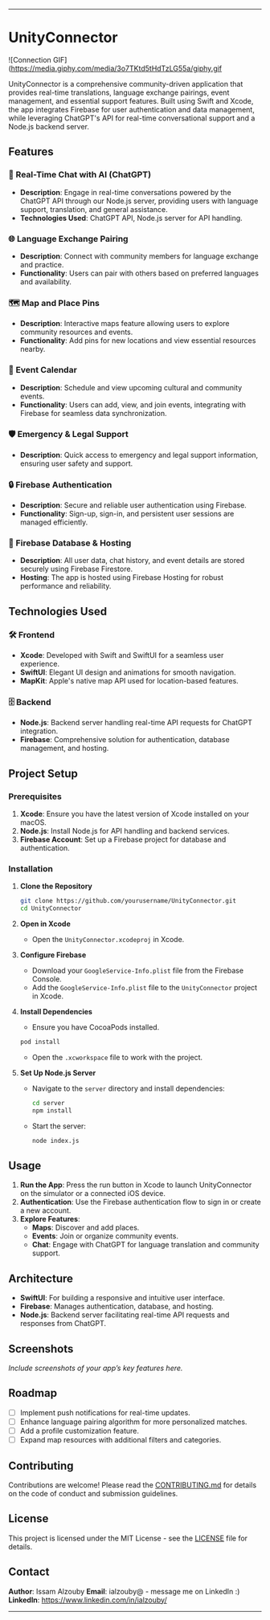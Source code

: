 
---

# UnityConnector

![Connection GIF](https://media.giphy.com/media/3o7TKtd5tHdTzLG55a/giphy.gif

UnityConnector is a comprehensive community-driven application that provides real-time translations, language exchange pairings, event management, and essential support features. Built using Swift and Xcode, the app integrates Firebase for user authentication and data management, while leveraging ChatGPT's API for real-time conversational support and a Node.js backend server.

## Features

### 🔗 Real-Time Chat with AI (ChatGPT)
- **Description**: Engage in real-time conversations powered by the ChatGPT API through our Node.js server, providing users with language support, translation, and general assistance.
- **Technologies Used**: ChatGPT API, Node.js server for API handling.

### 🌐 Language Exchange Pairing
- **Description**: Connect with community members for language exchange and practice.
- **Functionality**: Users can pair with others based on preferred languages and availability.

### 🗺️ Map and Place Pins
- **Description**: Interactive maps feature allowing users to explore community resources and events.
- **Functionality**: Add pins for new locations and view essential resources nearby.

### 📅 Event Calendar
- **Description**: Schedule and view upcoming cultural and community events.
- **Functionality**: Users can add, view, and join events, integrating with Firebase for seamless data synchronization.

### 🛡️ Emergency & Legal Support
- **Description**: Quick access to emergency and legal support information, ensuring user safety and support.

### 🔒 Firebase Authentication
- **Description**: Secure and reliable user authentication using Firebase.
- **Functionality**: Sign-up, sign-in, and persistent user sessions are managed efficiently.

### 📂 Firebase Database & Hosting
- **Description**: All user data, chat history, and event details are stored securely using Firebase Firestore.
- **Hosting**: The app is hosted using Firebase Hosting for robust performance and reliability.

## Technologies Used
### 🛠️ Frontend
- **Xcode**: Developed with Swift and SwiftUI for a seamless user experience.
- **SwiftUI**: Elegant UI design and animations for smooth navigation.
- **MapKit**: Apple's native map API used for location-based features.

### 🗄️ Backend
- **Node.js**: Backend server handling real-time API requests for ChatGPT integration.
- **Firebase**: Comprehensive solution for authentication, database management, and hosting.

## Project Setup

### Prerequisites
1. **Xcode**: Ensure you have the latest version of Xcode installed on your macOS.
2. **Node.js**: Install Node.js for API handling and backend services.
3. **Firebase Account**: Set up a Firebase project for database and authentication.

### Installation

1. **Clone the Repository**
   ```bash
   git clone https://github.com/yourusername/UnityConnector.git
   cd UnityConnector
   ```

2. **Open in Xcode**
   - Open the `UnityConnector.xcodeproj` in Xcode.

3. **Configure Firebase**
   - Download your `GoogleService-Info.plist` file from the Firebase Console.
   - Add the `GoogleService-Info.plist` file to the `UnityConnector` project in Xcode.

4. **Install Dependencies**
   - Ensure you have CocoaPods installed.
   ```bash
   pod install
   ```
   - Open the `.xcworkspace` file to work with the project.

5. **Set Up Node.js Server**
   - Navigate to the `server` directory and install dependencies:
     ```bash
     cd server
     npm install
     ```
   - Start the server:
     ```bash
     node index.js
     ```

## Usage

1. **Run the App**: Press the run button in Xcode to launch UnityConnector on the simulator or a connected iOS device.
2. **Authentication**: Use the Firebase authentication flow to sign in or create a new account.
3. **Explore Features**:
   - **Maps**: Discover and add places.
   - **Events**: Join or organize community events.
   - **Chat**: Engage with ChatGPT for language translation and community support.

## Architecture

- **SwiftUI**: For building a responsive and intuitive user interface.
- **Firebase**: Manages authentication, database, and hosting.
- **Node.js**: Backend server facilitating real-time API requests and responses from ChatGPT.

## Screenshots
*Include screenshots of your app’s key features here.*

## Roadmap
- [ ] Implement push notifications for real-time updates.
- [ ] Enhance language pairing algorithm for more personalized matches.
- [ ] Add a profile customization feature.
- [ ] Expand map resources with additional filters and categories.

## Contributing
Contributions are welcome! Please read the [CONTRIBUTING.md](CONTRIBUTING.md) for details on the code of conduct and submission guidelines.

## License
This project is licensed under the MIT License - see the [LICENSE](./LICENSE) file for details.

## Contact
**Author**: Issam Alzouby 
**Email**: ialzouby@ - message me on LinkedIn :) 
**LinkedIn**: https://www.linkedin.com/in/ialzouby/

---

